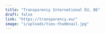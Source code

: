 ```yaml
---
title: "Transparency International EU, BE"
draft: false
link: "https://transparency.eu/"
image: "i/uploads/tieu-thumbnail.jpg"
---
```


